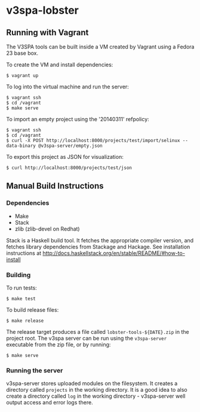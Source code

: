 # v3spa-lobster

## Running with Vagrant

The V3SPA tools can be built inside a VM created by Vagrant using a
Fedora 23 base box.

To create the VM and install dependencies:

    $ vagrant up

To log into the virtual machine and run the server:

    $ vagrant ssh
    $ cd /vagrant
    $ make serve

To import an empty project using the '20140311' refpolicy:

    $ vagrant ssh
    $ cd /vagrant
    $ curl -X POST http://localhost:8000/projects/test/import/selinux --data-binary @v3spa-server/empty.json

To export this project as JSON for visualization:

    $ curl http://localhost:8000/projects/test/json

## Manual Build Instructions

### Dependencies

- Make
- Stack
- zlib (zlib-devel on Redhat)

Stack is a Haskell build tool. It fetches the appropriate compiler version, and
fetches library dependencies from Stackage and Hackage. See installation
instructions at http://docs.haskellstack.org/en/stable/README/#how-to-install

### Building

To run tests:

    $ make test

To build release files:

    $ make release

The release target produces a file called `lobster-tools-${DATE}.zip` in the
project root. The v3spa server can be run using the `v3spa-server` executable from the zip file, or by running:

    $ make serve

### Running the server

v3spa-server stores uploaded modules on the filesystem. It creates a directory
called `projects` in the working directory. It is a good idea to also create
a directory called `log` in the working directory - v3spa-server well output
access and error logs there.
